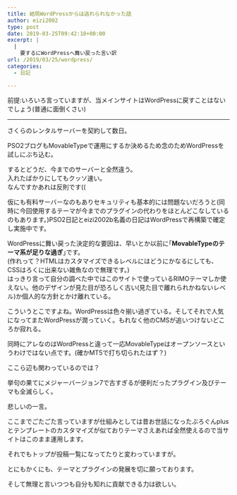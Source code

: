 ```yaml
---
title: 結局WordPressからは逃れられなかった話
author: eizi2002
type: post
date: 2019-03-25T09:42:18+00:00
excerpt: |
  |
    要するにWordPressへ舞い戻った言い訳
url: /2019/03/25/wordpress/
categories:
  - 日記

---
```

前提:いろいろ言っていますが、当メインサイトはWordPressに戻すことはないでしょう(普通に面倒くさい)

* * *

さくらのレンタルサーバーを契約して数日。

PSO2ブログもMovableTypeで運用にするか決めるため念のためWordPressを試しにぶち込む。

するとどうだ、今までのサーバーと全然違う。  
入れたばかりにしてもクッソ速い。  
なんですかあれは反則です((

仮にも有料サーバーなのもありセキュリティも基本的には問題ないだろうと(同時に今回使用するテーマが今までのプラグインの代わりをほとんどこなしているのもあります。)PSO2日記とeizi2002b名義の日記はWordPressで再構築で確定し実施中です。

WordPressに舞い戻った決定的な要因は、早いとか以前に｢**MovableTypeのテーマ系が足りな過ぎ**｣です。  
(作れって？HTMLはカスタマイズできるレベルにはどうにかなるにしても、CSSはろくに出来ない雑魚なので無理です。)  
はっきり言って自分の調べた中ではこのサイトで使っているRIMOテーマしか使えない。他のデザインが見た目が恐ろしく古い(見た目で離れられかねないレベル)か個人的な方針とかけ離れている。

こういうとこですよね。WordPressは色々揃い過ぎている。そしてそれで人気になってまたWordPressが潤っていく。もれなく他のCMSが追いつけないどころか寂れる。

同時にアレなのはWordPressと違って一応MovableTypeはオープンソースというわけではない点です。(確かMT5で打ち切られたはず？)

ここら辺も関わっているのでは？

挙句の果てにメジャーバージョン7で古すぎるが便利だったプラグイン及びテーマも全滅らしく。

悲しいの一言。

ここまでごたごた言っていますが仕組みとしては昔お世話になったぶろぐんplusとテンプレートのカスタマイズが似ておりテーマさえあれば全然使えるので当サイトはこのまま運用します。

それでもトップが投稿一覧になってたりと変わっていますが。</p> 

とにもかくにも、テーマとプラグインの発展を切に願っております。

そして無理と言いつつも自分も知れに貢献できる力は欲しい。
